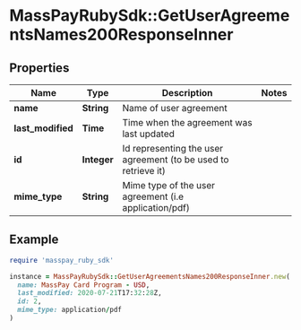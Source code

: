 # MassPayRubySdk::GetUserAgreementsNames200ResponseInner

## Properties

| Name | Type | Description | Notes |
| ---- | ---- | ----------- | ----- |
| **name** | **String** | Name of user agreement |  |
| **last_modified** | **Time** | Time when the agreement was last updated |  |
| **id** | **Integer** | Id representing the user agreement (to be used to retrieve it) |  |
| **mime_type** | **String** | Mime type of the user agreement (i.e application/pdf) |  |

## Example

```ruby
require 'masspay_ruby_sdk'

instance = MassPayRubySdk::GetUserAgreementsNames200ResponseInner.new(
  name: MassPay Card Program - USD,
  last_modified: 2020-07-21T17:32:28Z,
  id: 2,
  mime_type: application/pdf
)
```

